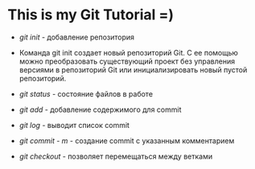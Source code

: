 # This is my Git Tutorial =)

* *git init* - добавление репозитория
* Команда git init создает новый репозиторий Git. С ее помощью можно преобразовать существующий проект без управления версиями в репозиторий Git или инициализировать новый пустой репозиторий.

* *git status* - состояние файлов в работе

* *git add* - добавление содержимого для commit

* *git log* - выводит список commit

* *git commit - m* - создание commit с указанным комментарием

* *git checkout* - позволяет перемещаться между ветками